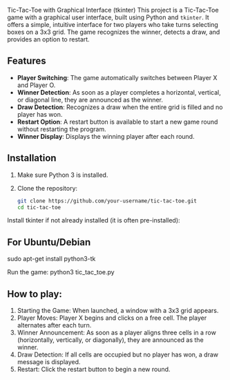 Tic-Tac-Toe with Graphical Interface (tkinter)
This project is a Tic-Tac-Toe game with a graphical user interface, built using Python and `tkinter`. It offers a simple, intuitive interface for two players who take turns selecting boxes on a 3x3 grid. The game recognizes the winner, detects a draw, and provides an option to restart.

## Features

- **Player Switching**: The game automatically switches between Player X and Player O.
- **Winner Detection**: As soon as a player completes a horizontal, vertical, or diagonal line, they are announced as the winner.
- **Draw Detection**: Recognizes a draw when the entire grid is filled and no player has won.
- **Restart Option**: A restart button is available to start a new game round without restarting the program.
- **Winner Display**: Displays the winning player after each round.

## Installation

1. Make sure Python 3 is installed.
2. Clone the repository:

   ```bash
   git clone https://github.com/your-username/tic-tac-toe.git
   cd tic-tac-toe

Install tkinter if not already installed (it is often pre-installed):
   ## For Ubuntu/Debian
sudo apt-get install python3-tk

Run the game:
python3 tic_tac_toe.py


## How to play:
1. Starting the Game: When launched, a window with a 3x3 grid appears.
2. Player Moves: Player X begins and clicks on a free cell. The player alternates after each turn.
3. Winner Announcement: As soon as a player aligns three cells in a row (horizontally, vertically, or diagonally), they are announced as the winner.
4. Draw Detection: If all cells are occupied but no player has won, a draw message is displayed.
5. Restart: Click the restart button to begin a new round.

